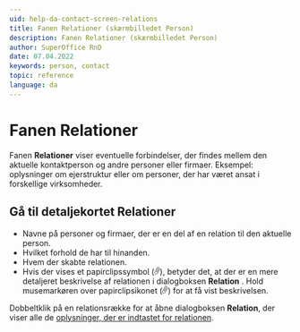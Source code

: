 ```yaml
---
uid: help-da-contact-screen-relations
title: Fanen Relationer (skærmbilledet Person)
description: Fanen Relationer (skærmbilledet Person)
author: SuperOffice RnD
date: 07.04.2022
keywords: person, contact
topic: reference
language: da
---
```


# Fanen Relationer

Fanen **Relationer** viser eventuelle forbindelser, der findes mellem den aktuelle kontaktperson og andre personer eller firmaer. Eksempel: oplysninger om ejerstruktur eller om personer, der har været ansat i forskellige virksomheder.

## Gå til detaljekortet Relationer

* Navne på personer og firmaer, der er en del af en relation til den aktuelle person.
* Hvilket forhold de har til hinanden.
* Hvem der skabte relationen.
* Hvis der vises et papirclipssymbol (![ikon][img1]), betyder det, at der er en mere detaljeret beskrivelse af relationen i dialogboksen **Relation** . Hold musemarkøren over papirclipsikonet (![ikonet][img1]) for at få vist beskrivelsen.

Dobbeltklik på en relationsrække for at åbne dialogboksen **Relation**, der viser alle de [oplysninger, der er indtastet for relationen][1].

<!-- Referenced links -->
[1]: ../add-relation.md

<!-- Referenced images -->
[img1]: ../../../../media/icons/binders.png

